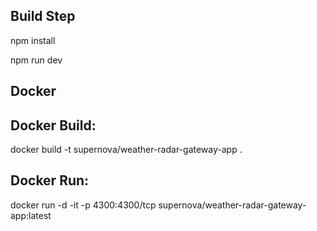 ## Build Step
npm install

npm run dev



## Docker

## Docker Build:
docker build -t supernova/weather-radar-gateway-app .

## Docker Run:
docker run -d -it -p 4300:4300/tcp supernova/weather-radar-gateway-app:latest